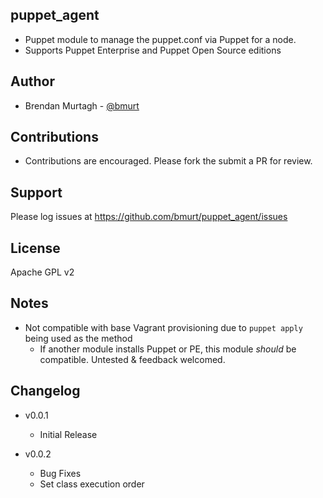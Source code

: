 puppet_agent
-------

* Puppet module to manage the puppet.conf via Puppet for a node.
* Supports Puppet Enterprise and Puppet Open Source editions

Author
-------

* Brendan Murtagh - [@bmurt](https://github.com/bmurt/)

Contributions
-------

* Contributions are encouraged. Please fork the submit a PR for review.

Support
-------

Please log issues at https://github.com/bmurt/puppet_agent/issues

License
-------

Apache GPL v2

Notes
-------
* Not compatible with base Vagrant provisioning due to `puppet apply` being used as the method
  - If another module installs Puppet or PE, this module _should_ be compatible. Untested & feedback welcomed.

Changelog
-------

* v0.0.1
  - Initial Release

* v0.0.2
  - Bug Fixes
  - Set class execution order